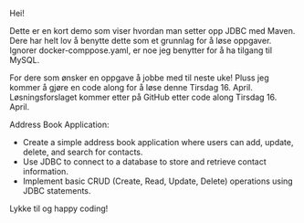 Hei! 

Dette er en kort demo som viser hvordan man setter opp JDBC med Maven. 
Dere har helt lov å benytte dette som et grunnlag for å løse oppgaver.
Ignorer docker-comppose.yaml, er noe jeg benytter for å ha tilgang til MySQL.

For dere som ønsker en oppgave å jobbe med til neste uke!
Pluss jeg kommer å gjøre en code along for å løse denne Tirsdag 16. April.
Løsningsforslaget kommer etter på GitHub etter code along Tirsdag 16. April.

Address Book Application:
- Create a simple address book application where users can add, update, delete, and search for contacts.
- Use JDBC to connect to a database to store and retrieve contact information.
- Implement basic CRUD (Create, Read, Update, Delete) operations using JDBC statements.

Lykke til og happy coding!
